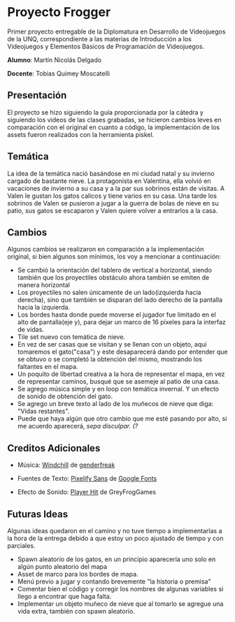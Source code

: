 # Proyecto Frogger

Primer proyecto entregable de la Diplomatura en Desarrollo de Videojuegos de la UNQ, correspondiente a las materias de Introducción a los Videojuegos y Elementos Básicos de Programación de Videojuegos.

**Alumno**: Martín Nicolás Delgado

**Docente**: Tobias Quimey Moscatelli

## Presentación

El proyecto se hizo siguiendo la guía proporcionada por la cátedra y siguiendo los videos de las clases grabadas, se hicieron cambios leves en comparación con el original en cuanto a código, la implementación de los assets fueron realizados con la herramienta piskel.

## Temática

La idea de la temática nació basándose en mi ciudad natal y su invierno cargado de bastante nieve. 
La protagonista en Valentina, ella volvió en vacaciones de invierno a su casa y a la par sus sobrinos están de visitas. A Valen le gustan los gatos calicos y tiene varios en su casa. 
Una tarde los sobrinos de Valen se pusieron a jugar a la guerra de bolas de nieve en su patio, sus gatos se escaparon y Valen quiere volver a entrarlos a la casa.

## Cambios

Algunos cambios se realizaron en comparación a la implementación original, si bien algunos son mínimos, los voy a mencionar a continuación:

* Se cambió la orientación del tablero de vertical a horizontal, siendo también que los proyectiles obstáculo ahora también se emiten de manera horizontal
* Los proyectiles no salen únicamente de un lado(izquierda hacia derecha), sino que también se disparan del lado derecho de la pantalla hacia la izquierda.
* Los bordes hasta donde puede moverse el jugador fue limitado en el alto de pantalla(eje y), para dejar un marco de 16 píxeles para la interfaz de vidas.
* Tile set nuevo con temática de nieve.
* En vez de ser casas que se visitan y se llenan con un objeto, aquí tomaremos el gato("casa") y este desaparecerá dando por entender que se obtuvo o se completó la obtención del mismo, mostrando los faltantes en el mapa.
* Un poquito de libertad creativa a la hora de representar el mapa, en vez de representar caminos, busqué que se asemeje al patio de una casa.
* Se agrego música simple y en loop con temática invernal. Y un efecto de sonido de obtención del gato.
* Se agrego un breve texto al lado de los muñecos de nieve que diga: "Vidas restantes".
* Puede que haya algún que otro cambio que me esté pasando por alto, si me acuerdo aparecerá, _sepa disculpar. (?_

## Creditos Adicionales

* Música: [Windchill](https://opengameart.org/content/windchill) de [genderfreak](https://genderfreak.itch.io/)

* Fuentes de Texto: [Pixelify Sans](https://fonts.google.com/share?selection.family=Pixelify+Sans:wght@400..700) de [Google Fonts](https://fonts.google.com/)

* Efecto de Sonido: [Player Hit](https://opengameart.org/content/player-hit-damage) de GreyFrogGames

## Futuras Ideas

Algunas ideas quedaron en el camino y no tuve tiempo a implementarlas a la hora de la entrega debido a que estoy un poco ajustado de tiempo y con parciales. 

* Spawn aleatorio de los gatos, en un principio aparecería uno solo en algún punto aleatorio del mapa
* Asset de marco para los bordes de mapa.
* Menú previo a jugar y contando brevemente "la historia o premisa"
* Comentar bien el código y corregir los nombres de algunas variables si llego a encontrar que haga falta.
* Implementar un objeto muñeco de nieve que al tomarlo se agregue una vida extra, también con spawn aleatorio.
